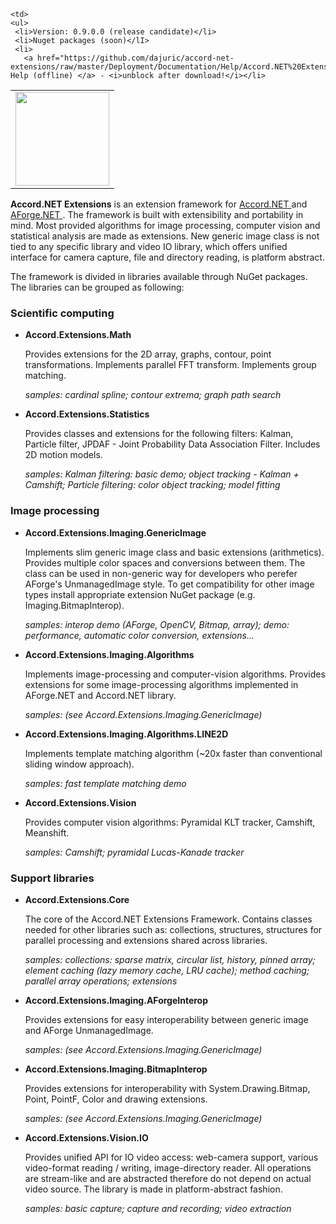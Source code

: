 <table>
  <tr>
    <td> 
      <img src="https://raw.githubusercontent.com/dajuric/accord-net-extensions/master/Deployment/Logo/logo-big.png" alt="" width=150 align="center"> 
    </td>
    
    <td>
    <ul>
     <li>Version: 0.9.0.0 (release candidate)</li>
     <li>Nuget packages (soon)</lI>
     <li>
       <a href="https://github.com/dajuric/accord-net-extensions/raw/master/Deployment/Documentation/Help/Accord.NET%20Extensions%20Documentation.chm"> Help (offline) </a> - <i>unblock after download!</i></li>
   </ul>
    </td>
  </tr>
</table>

<b>Accord.NET Extensions</b> is an extension framework for <a href="http://accord-framework.net/"> Accord.NET </a> and <a href ="http://www.aforgenet.com/framework/license.html"> AForge.NET </a>.
The framework is built with extensibility and portability in mind. Most provided algorithms for image processing, computer vision and statistical analysis are made as extensions. New generic image class is not tied to any specific library and 
video IO library, which offers unified interface for camera capture, file and directory reading, is platform abstract.

The framework is divided in libraries available through NuGet packages. The libraries can be grouped as following:

<h3>Scientific computing</h3>

<ul> 
   <li> 
       <b>Accord.Extensions.Math</b>
       <p>
         Provides extensions for the 2D array, graphs, contour, point transformations. 
         Implements parallel FFT transform. Implements group matching.
       </p>
       <p>
         <i>samples: cardinal spline; contour extrema; graph path search</i>
       </p>
   </li>
    
   <li> 
      <b>Accord.Extensions.Statistics</b>
       <p>
         Provides classes and extensions for the following filters: Kalman, Particle filter, JPDAF - Joint Probability Data 
         Association Filter. Includes 2D motion models.
       </p>
       <p>
         <i>samples: Kalman filtering: basic demo; object tracking - Kalman + Camshift;  Particle filtering: color object tracking; 
            model fitting
         </i>
       </p>
   </li>
</ul>
   
   
<h3>Image processing</h3>

<ul> 
   <li> 
       <b>Accord.Extensions.Imaging.GenericImage</b>
       <p>
          Implements slim generic image class and basic extensions (arithmetics). Provides multiple color spaces and conversions 
          between them. The class can be used in non-generic way for developers who perefer AForge's UnmanagedImage style.
          To get compatibility for other image types install appropriate extension NuGet package (e.g. 
          Imaging.BitmapInterop).
       </p>
       <p>
         <i>samples: interop demo (AForge, OpenCV, Bitmap, array); demo: performance, automatic color conversion, extensions...</i>
       </p>
   </li>
     
   <li> 
      <b>Accord.Extensions.Imaging.Algorithms</b>
       <p>
        Implements image-processing and computer-vision algorithms.
        Provides extensions for some image-processing algorithms implemented in AForge.NET and Accord.NET library.
       </p>
       <p>
         <i>samples: (see Accord.Extensions.Imaging.GenericImage)</i>
       </p>
   </li>
	
   <li> 
      <b>Accord.Extensions.Imaging.Algorithms.LINE2D</b>
       <p>
        Implements template matching algorithm (~20x faster than conventional sliding window approach).
       </p>
       <p>
         <i>samples: fast template matching demo</i>
       </p>
   </li>
	 
   <li> 
      <b>Accord.Extensions.Vision</b>
       <p>
         Provides computer vision algorithms: Pyramidal KLT tracker, Camshift, Meanshift.
       </p>
       <p>
         <i>samples: Camshift; pyramidal Lucas-Kanade tracker</i>
       </p>
   </li>
</ul>
	
<h3>Support libraries</h3>

<ul> 
   <li> 
       <b>Accord.Extensions.Core</b>
       <p>
          The core of the Accord.NET Extensions Framework.
          Contains classes needed for other libraries such as: 
	      collections, structures, structures for parallel processing and extensions shared across libraries. 
       </p>
       <p>
         <i>
            samples: collections: sparse matrix, circular list, history, pinned array;
                     element caching (lazy memory cache, LRU cache);
                     method caching;
                     parallel array operations;
                     extensions
         </i>
       </p>
   </li>
     
   <li> 
      <b>Accord.Extensions.Imaging.AForgeInterop</b>
       <p>
        Provides extensions for easy interoperability between generic image and AForge UnmanagedImage.
       </p>
       <p>
         <i>samples: (see Accord.Extensions.Imaging.GenericImage)</i>
       </p>
   </li>
	 
   <li> 
      <b>Accord.Extensions.Imaging.BitmapInterop</b>
       <p>
         Provides extensions for interoperability with System.Drawing.Bitmap, Point, PointF, Color and drawing extensions.
       </p>
       <p>
         <i>samples: (see Accord.Extensions.Imaging.GenericImage)</i>
       </p>
   </li>
	 
   <li> 
      <b>Accord.Extensions.Vision.IO</b>
       <p>
        Provides unified API for IO video access: web-camera support, various video-format reading / writing, image-directory reader.
        All operations are stream-like and are abstracted therefore do not depend on actual video source.
        The library is made in platform-abstract fashion.
       </p>
       <p>
         <i>samples: basic capture; capture and recording; video extraction</i>
       </p>
   </li>
</ul>
